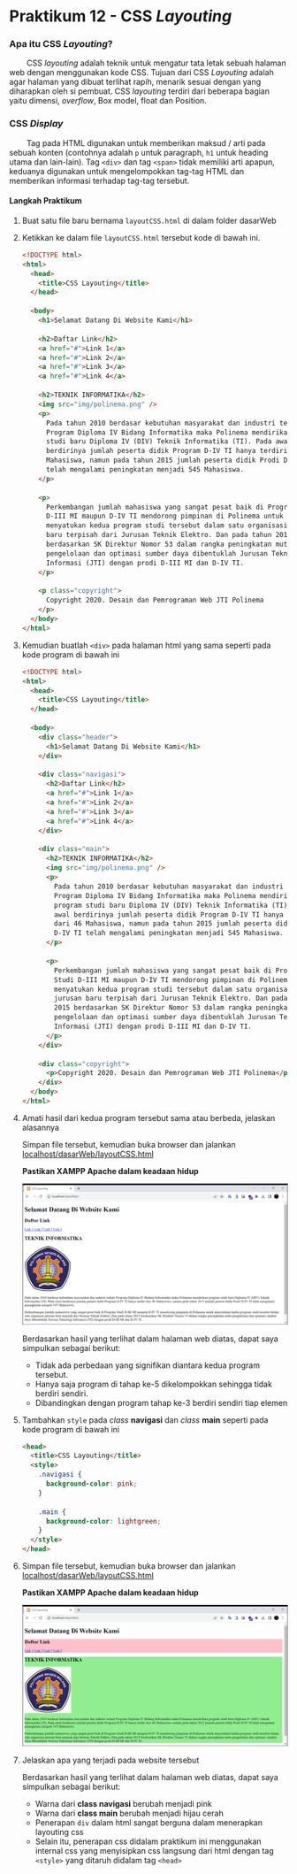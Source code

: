 # Praktikum 12 - CSS _Layouting_

### Apa itu CSS _Layouting_?

&nbsp;&nbsp;&nbsp;&nbsp;&nbsp;&nbsp;&nbsp;&nbsp;CSS _layouting_ adalah teknik untuk mengatur tata letak sebuah halaman web dengan menggunakan kode CSS. Tujuan dari CSS _Layouting_ adalah agar halaman yang dibuat terlihat rapih, menarik sesuai dengan yang diharapkan oleh si pembuat. CSS _layouting_ terdiri dari beberapa bagian yaitu dimensi, _overflow_, Box model, float dan Position.

### CSS _Display_

&nbsp;&nbsp;&nbsp;&nbsp;&nbsp;&nbsp;&nbsp;&nbsp;Tag pada HTML digunakan untuk memberikan maksud / arti pada sebuah konten (contohnya adalah `p` untuk paragraph, `h1` untuk heading utama dan lain-lain). Tag `<div>` dan tag `<span>` tidak memiliki arti apapun, keduanya digunakan untuk mengelompokkan tag-tag HTML dan memberikan informasi terhadap tag-tag tersebut.

#### Langkah Praktikum

1.  Buat satu file baru bernama `layoutCSS.html` di dalam folder dasarWeb
2.  Ketikkan ke dalam file `layoutCSS.html` tersebut kode di bawah ini.

    ```html
    <!DOCTYPE html>
    <html>
      <head>
        <title>CSS Layouting</title>
      </head>

      <body>
        <h1>Selamat Datang Di Website Kami</h1>

        <h2>Daftar Link</h2>
        <a href="#">Link 1</a>
        <a href="#">Link 2</a>
        <a href="#">Link 3</a>
        <a href="#">Link 4</a>

        <h2>TEKNIK INFORMATIKA</h2>
        <img src="img/polinema.png" />
        <p>
          Pada tahun 2010 berdasar kebutuhan masyarakat dan industri terkait
          Program Diploma IV Bidang Informatika maka Polinema mendirikan program
          studi baru Diploma IV (DIV) Teknik Informatika (TI). Pada awal
          berdirinya jumlah peserta didik Program D-IV TI hanya terdiri dari 46
          Mahasiswa, namun pada tahun 2015 jumlah peserta didik Prodi D-IV TI
          telah mengalami peningkatan menjadi 545 Mahasiswa.
        </p>

        <p>
          Perkembangan jumlah mahasiswa yang sangat pesat baik di Program Studi
          D-III MI maupun D-IV TI mendorong pimpinan di Polinema untuk
          menyatukan kedua program studi tersebut dalam satu organisasi jurusan
          baru terpisah dari Jurusan Teknik Elektro. Dan pada tahun 2015
          berdasarkan SK Direktur Nomor 53 dalam rangka peningkatan mutu
          pengelolaan dan optimasi sumber daya dibentuklah Jurusan Teknologi
          Informasi (JTI) dengan prodi D-III MI dan D-IV TI.
        </p>

        <p class="copyright">
          Copyright 2020. Desain dan Pemrograman Web JTI Polinema
        </p>
      </body>
    </html>
    ```

3.  Kemudian buatlah `<div>` pada halaman html yang sama seperti pada kode program di bawah ini

    ```html
    <!DOCTYPE html>
    <html>
      <head>
        <title>CSS Layouting</title>
      </head>

      <body>
        <div class="header">
          <h1>Selamat Datang Di Website Kami</h1>
        </div>

        <div class="navigasi">
          <h2>Daftar Link</h2>
          <a href="#">Link 1</a>
          <a href="#">Link 2</a>
          <a href="#">Link 3</a>
          <a href="#">Link 4</a>
        </div>

        <div class="main">
          <h2>TEKNIK INFORMATIKA</h2>
          <img src="img/polinema.png" />
          <p>
            Pada tahun 2010 berdasar kebutuhan masyarakat dan industri terkait
            Program Diploma IV Bidang Informatika maka Polinema mendirikan
            program studi baru Diploma IV (DIV) Teknik Informatika (TI). Pada
            awal berdirinya jumlah peserta didik Program D-IV TI hanya terdiri
            dari 46 Mahasiswa, namun pada tahun 2015 jumlah peserta didik Prodi
            D-IV TI telah mengalami peningkatan menjadi 545 Mahasiswa.
          </p>

          <p>
            Perkembangan jumlah mahasiswa yang sangat pesat baik di Program
            Studi D-III MI maupun D-IV TI mendorong pimpinan di Polinema untuk
            menyatukan kedua program studi tersebut dalam satu organisasi
            jurusan baru terpisah dari Jurusan Teknik Elektro. Dan pada tahun
            2015 berdasarkan SK Direktur Nomor 53 dalam rangka peningkatan mutu
            pengelolaan dan optimasi sumber daya dibentuklah Jurusan Teknologi
            Informasi (JTI) dengan prodi D-III MI dan D-IV TI.
          </p>
        </div>

        <div class="copyright">
          <p>Copyright 2020. Desain dan Pemrograman Web JTI Polinema</p>
        </div>
      </body>
    </html>
    ```

4.  Amati hasil dari kedua program tersebut sama atau berbeda, jelaskan alasannya

    Simpan file tersebut, kemudian buka browser dan jalankan [localhost/dasarWeb/layoutCSS.html](http://localhost/dasarWeb/layoutCSS.html)

    **Pastikan XAMPP Apache dalam keadaan hidup**

    ![layoutCSS.html](/css/img/praktikum12/layoutCSS.png)

    Berdasarkan hasil yang terlihat dalam halaman web diatas, dapat saya simpulkan sebagai berikut:

    - Tidak ada perbedaan yang signifikan diantara kedua program tersebut.
    - Hanya saja program di tahap ke-5 dikelompokkan sehingga tidak berdiri sendiri.
    - Dibandingkan dengan program tahap ke-3 berdiri sendiri tiap elemen

5.  Tambahkan `style` pada _class_ **navigasi** dan _class_ **main** seperti pada kode program di bawah ini

    ```html
    <head>
      <title>CSS Layouting</title>
      <style>
        .navigasi {
          background-color: pink;
        }

        .main {
          background-color: lightgreen;
        }
      </style>
    </head>
    ```

6.  Simpan file tersebut, kemudian buka browser dan jalankan [localhost/dasarWeb/layoutCSS.html](http://localhost/dasarWeb/layoutCSS.html)

    **Pastikan XAMPP Apache dalam keadaan hidup**

    ![layoutCSS.html](/css/img/praktikum12/layoutCSS2.png)

7.  Jelaskan apa yang terjadi pada website tersebut

    Berdasarkan hasil yang terlihat dalam halaman web diatas, dapat saya simpulkan sebagai berikut:

    - Warna dari **class navigasi** berubah menjadi pink
    - Warna dari **class main** berubah menjadi hijau cerah
    - Penerapan `div` dalam html sangat berguna dalam menerapkan layouting css
    - Selain itu, penerapan css didalam praktikum ini menggunakan internal css yang menyisipkan css langsung dari html dengan tag `<style>` yang ditaruh didalam tag `<head>`
